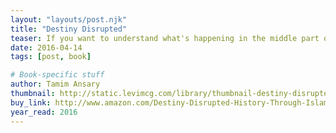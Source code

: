 ```yaml
---
layout: "layouts/post.njk"
title: "Destiny Disrupted"
teaser: If you want to understand what's happening in the middle part of the world today, this book is a must read.
date: 2016-04-14
tags: [post, book]

# Book-specific stuff
author: Tamim Ansary
thumbnail: http://static.levimcg.com/library/thumbnail-destiny-disrupted.jpg
buy_link: http://www.amazon.com/Destiny-Disrupted-History-Through-Islamic/dp/1586488139
year_read: 2016
---
```

